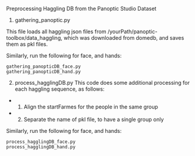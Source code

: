 Preprocessing Haggling DB from the Panoptic Studio Dataset 

1. gathering_panoptic.py 

This file loads all haggling json files from /yourPath/panoptic-toolbox/data_haggling, which was downloaded from domedb, 
and saves them as pkl files.

Similarly, run the following for face, and hands:
```
gathering_panopticDB_face.py
gathering_panopticDB_hand.py
```

2. process_hagglingDB.py 
This code does some additional processing for each haggling sequence, as follows:

  - 1) Align the startFarmes for the people in the same group

  - 2) Separate the name of pkl file, to have a single group only


Similarly, run the following for face, and hands:
```
process_hagglingDB_face.py 
process_hagglingDB_hand.py
```